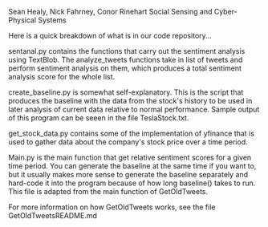 Sean Healy, Nick Fahrney, Conor Rinehart
Social Sensing and Cyber-Physical Systems

Here is a quick breakdown of what is in our code repository...

sentanal.py contains the functions that carry out the sentiment analysis using TextBlob. The analyze_tweets functions take in list of tweets and perform sentiment analysis on them, which produces a total sentiment analysis score for the whole list. 

create_baseline.py is somewhat self-explanatory. This is the script that produces the baseline with the data from the stock's history to be used in later analysis of current data relative to normal performance. Sample output of this program can be seeen in the file TeslaStock.txt.

get_stock_data.py contains some of the implementation of yfinance that is used to gather data about the company's stock price over a time period.

Main.py is the main function that get relative sentiment scores for a given time period. You can generate the baseline at the same time if you want to, but it usually makes more sense to generate the baseline separately and hard-code it into the program because of how long baseline() takes to run. This file is adapted from the main function of GetOldTweets.

For more information on how GetOldTweets works, see the file GetOldTweetsREADME.md

